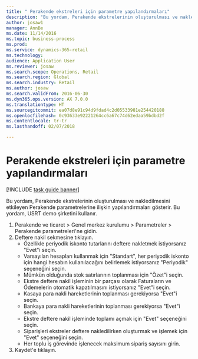 ```yaml
--- 
title: " Perakende ekstreleri için parametre yapılandırmaları"
description: "Bu yordam, Perakende ekstrelerinin oluşturulması ve nakledilmesini etkileyen Perakende parametrelerine ilişkin yapılandırmaları gösterir."
author: josaw1
manager: AnnBe
ms.date: 11/14/2016
ms.topic: business-process
ms.prod: 
ms.service: dynamics-365-retail
ms.technology: 
audience: Application User
ms.reviewer: josaw
ms.search.scope: Operations, Retail
ms.search.region: Global
ms.search.industry: Retail
ms.author: josaw
ms.search.validFrom: 2016-06-30
ms.dyn365.ops.version: AX 7.0.0
ms.translationtype: HT
ms.sourcegitcommit: ea07d8e91c94d9fdad4c2d05533981e254420188
ms.openlocfilehash: 0c93633e92221264cc6a67c74d62edaa59bdbd2f
ms.contentlocale: tr-tr
ms.lasthandoff: 02/07/2018

---
```

# <a name="parameter-configurations-for-retail-statements"></a> Perakende ekstreleri için parametre yapılandırmaları

[!INCLUDE [task guide banner](../includes/task-guide-banner.md)]

Bu yordam, Perakende ekstrelerinin oluşturulması ve nakledilmesini etkileyen Perakende parametrelerine ilişkin yapılandırmaları gösterir. Bu yordam, USRT demo şirketini kullanır.

1. Perakende ve ticaret > Genel merkez kurulumu  > Parametreler > Perakende parametreleri'ne gidin.
2. Deftere nakil sekmesine tıklayın.
    * Özellikle periyodik iskonto tutarlarını deftere nakletmek istiyorsanız "Evet"i seçin.  
    * Varsayılan hesapları kullanmak için "Standart", her periyodik iskonto için hangi hesabın kullanılacağını belirlemek istiyorsanız "Periyodik" seçeneğini seçin.  
    * Mümkün olduğunda stok satırlarının toplanması için "Özet"i seçin.  
    * Ekstre deftere nakil işleminin bir parçası olarak Faturaların ve Ödemelerin otomatik kapatılmasını istiyorsanız "Evet"i seçin.  
    * Kasaya para nakli hareketlerinin toplanması gerekiyorsa "Evet"i seçin.  
    * Bankaya para nakli hareketlerinin toplanması gerekiyorsa "Evet"i seçin.  
    * Ekstre deftere nakil işleminde toplamı açmak için "Evet" seçeneğini seçin.  
    * Siparişleri ekstreler deftere nakledilirken oluşturmak ve işlemek için "Evet" seçeneğini seçin.  
    * Her toplu iş görevinde işlenecek maksimum sipariş sayısını girin.  
3. Kaydet'e tıklayın.



